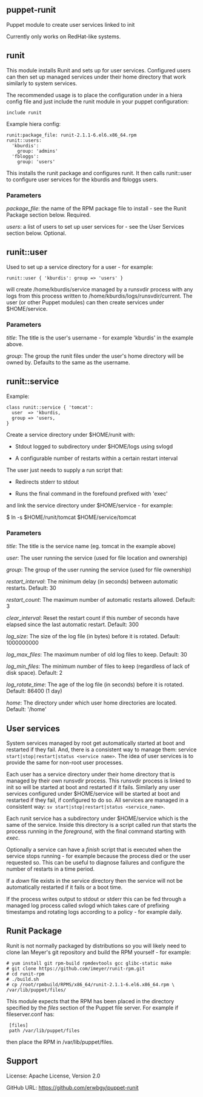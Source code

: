 ## puppet-runit

Puppet module to create user services linked to init

Currently only works on RedHat-like systems.

## runit

This module installs Runit and sets up for user services.  Configured users can
then set up managed services under their home directory that work similarly to
system services.

The recommended usage is to place the configuration under in a hiera config
file and just include the runit module in your puppet configuration:

    include runit

Example hiera config:

    runit:package_file: runit-2.1.1-6.el6.x86_64.rpm
    runit::users:
      'kburdis':
        group: 'admins'
      'fbloggs':
        group: 'users'
      
This installs the runit package and configures runit.  It then calls
runit::user to configure user services for the kburdis and fbloggs users.

### Parameters

*package_file*: the name of the RPM package file to install - see the Runit
Package section below. Required.

*users*: a list of users to set up user services for - see the User Services
section below. Optional.

## runit::user

Used to set up a service directory for a user - for example:

    runit::user { 'kburdis': group => 'users' }

will create /home/kburdis/service managed by a runsvdir process with any logs
from this process written to /home/kburdis/logs/runsvdir/current.  The user (or
other Puppet modules) can then create services under $HOME/service.

### Parameters

*title*: The title is the user's username - for example 'kburdis' in the example above.

*group*: The group the runit files under the user's home directory will be
owned by.  Defaults to the same as the username.

## runit::service

Example:

    class runit::service { 'tomcat': 
      user  => 'kburdis,
      group => 'users,
    }

Create a service directory under $HOME/runit with:

* Stdout logged to subdirectory under $HOME/logs using svlogd

* A configurable number of restarts within a certain restart interval

The user just needs to supply a run script that:

* Redirects stderr to stdout

* Runs the final command in the forefound prefixed with 'exec'

and link the service directory under $HOME/service - for example:

  $ ln -s $HOME/runit/tomcat $HOME/service/tomcat

### Parameters

*title*: The title is the service name (eg. tomcat in the example above)

*user*: The user running the service (used for file location and ownership)

*group*: The group of the user running the service (used for file ownership)

*restart_interval*: The minimum delay (in seconds) between automatic restarts.
Default: 30

*restart_count*: The maximum number of automatic restarts allowed. Default: 3

*clear_interval*: Reset the restart count if this number of seconds have
elapsed since the last automatic restart.  Default: 300

*log_size*: The size of the log file (in bytes) before it is rotated. Default:
1000000000

*log_max_files*: The maximum number of old log files to keep. Default: 30

*log_min_files*: The minimum number of files to keep (regardless of lack of
disk space). Default: 2

*log_rotate_time*: The age of the log file (in seconds) before it is rotated.
Default: 86400 (1 day)

*home*: The directory under which user home directories are located. Default: '/home'

## User services

System services managed by root get automatically started at boot and restarted
if they fail. And, there is a consistent way to manage them: service
`start|stop|restart|status <service name>`.  The idea of user services is to
provide the same for non-root user processes.

Each user has a service directory under their home directory that is managed by
their own runsvdir process.  This runsvdir process is linked to init so will be
started at boot and restarted if it fails.  Similarly any user services
configured under $HOME/service will be started at boot and restarted if they
fail, if configured to do so.  All services are managed in a consistent way:
`sv start|stop|restart|status <service_name>`.

Each runit service has a subdirectory under $HOME/service which is the same of
the service.  Inside this directory is a script called *run* that starts the
process running in the _foreground_, with the final command starting with
*exec*.

Optionally a service can have a *finish* script that is executed when the
service stops running - for example because the process died or the user
requested so.  This can be useful to diagnose failures and configure the number
of restarts in a time period.

If a _down_ file exists in the service directory then the service will not be
automatically restarted if it fails or a boot time.

If the process writes output to stdout or stderr this can be fed through a
managed log process called svlogd which takes care of prefixing timestamps and
rotating logs according to a policy - for example daily.

## Runit Package

Runit is not normally packaged by distributions so you will likely need to
clone Ian Meyer's git repository and build the RPM yourself - for example:

    # yum install git rpm-build rpmdevtools gcc glibc-static make
    # git clone https://github.com/imeyer/runit-rpm.git
    # cd runit-rpm
    # ./build.sh
    # cp /root/rpmbuild/RPMS/x86_64/runit-2.1.1-6.el6.x86_64.rpm \
    /var/lib/puppet/files/

This module expects that the RPM has been placed in the directory specified by
the _files_ section of the Puppet file server.  For example if fileserver.conf
has:

     [files]
     path /var/lib/puppet/files

then place the RPM in /var/lib/puppet/files.  

## Support

License: Apache License, Version 2.0

GitHub URL: https://github.com/erwbgy/puppet-runit
